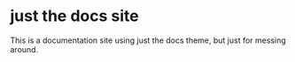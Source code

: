 # just the docs site

This is a documentation site using just the docs theme, but just for messing around.
